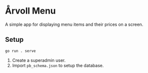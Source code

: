 # Årvoll Menu

A simple app for displaying menu items and their prices on a screen.

## Setup

```sh
go run . serve
```

1. Create a superadmin user.
2. Import `pb_schema.json` to setup the database.

